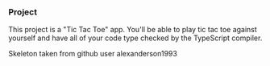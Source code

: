 ### Project

This project is a "Tic Tac Toe" app. You'll be able to play tic tac toe against yourself and have all of your code type checked by the TypeScript compiler.

Skeleton taken from github user alexanderson1993
